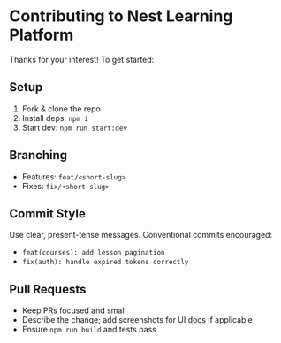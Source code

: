 # Contributing to Nest Learning Platform


Thanks for your interest! To get started:


## Setup
1. Fork & clone the repo
2. Install deps: `npm i`
3. Start dev: `npm run start:dev`


## Branching
- Features: `feat/<short-slug>`
- Fixes: `fix/<short-slug>`


## Commit Style
Use clear, present-tense messages. Conventional commits encouraged:
- `feat(courses): add lesson pagination`
- `fix(auth): handle expired tokens correctly`


## Pull Requests
- Keep PRs focused and small
- Describe the change; add screenshots for UI docs if applicable
- Ensure `npm run build` and tests pass
